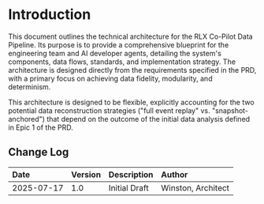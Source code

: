 # Introduction

This document outlines the technical architecture for the RLX Co-Pilot Data Pipeline. Its purpose is to provide a comprehensive blueprint for the engineering team and AI developer agents, detailing the system's components, data flows, standards, and implementation strategy. The architecture is designed directly from the requirements specified in the PRD, with a primary focus on achieving data fidelity, modularity, and determinism.

This architecture is designed to be flexible, explicitly accounting for the two potential data reconstruction strategies ("full event replay" vs. "snapshot-anchored") that depend on the outcome of the initial data analysis defined in Epic 1 of the PRD.

## Change Log

| Date | Version | Description | Author |
| :--- | :--- | :---------- | :----- |
| 2025-07-17 | 1.0 | Initial Draft | Winston, Architect |
